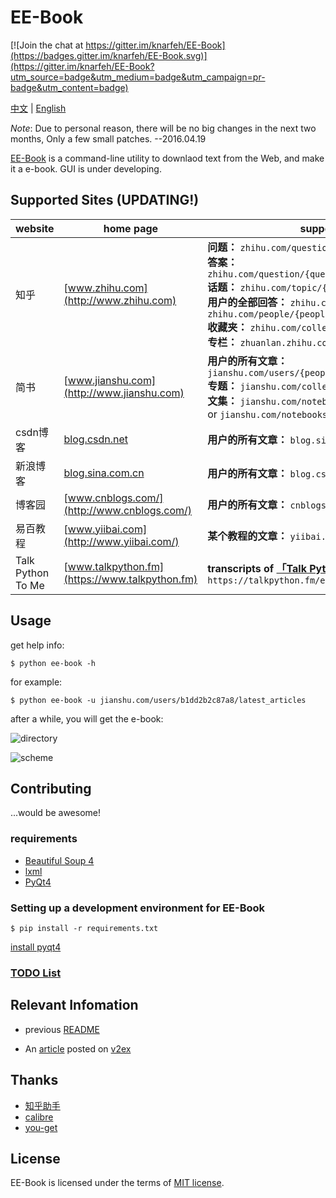 # EE-Book

[![Join the chat at https://gitter.im/knarfeh/EE-Book](https://badges.gitter.im/knarfeh/EE-Book.svg)](https://gitter.im/knarfeh/EE-Book?utm_source=badge&utm_medium=badge&utm_campaign=pr-badge&utm_content=badge)

[中文](./README_cn.md) | [English](./README.md)

*Note*: Due to personal reason, there will be no big changes in the next two months, Only a few small patches.   --2016.04.19  

[EE-Book](https://github.com/knarfeh/EE-Book) is a command-line utility to downlaod text from the Web, and make it a e-book. GUI is under developing.

## Supported Sites (UPDATING!)

| website | home page                                | supported type                           |
| :------ | ---------------------------------------- | ---------------------------------------- |
| 知乎      | [www.zhihu.com](http://www.zhihu.com)    | **问题：** `zhihu.com/question/{question_id}`<br/>**答案：** `zhihu.com/question/{question_id}/answer/{answer_id}`<br/>**话题：** `zhihu.com/topic/{topic_id}`<br/>**用户的全部回答：** `zhihu.com/people/{people_id}` or `zhihu.com/people/{people_id}/answers`<br/>**收藏夹：** `zhihu.com/collection/{collection_id}` <br/> **专栏：** `zhuanlan.zhihu.com/{zhuanlan_id}` |
| 简书      | [www.jianshu.com](http://www.jianshu.com) | **用户的所有文章：** `jianshu.com/users/{people_id}/latest_articles`<br/>**专题：** `jianshu.com/collection/{collection_id}`<br/>**文集：** `jianshu.com/notebooks/{notebooks_id}/latest` or `jianshu.com/notebooks/{notebooks_id}/top` |
| csdn博客  | [blog.csdn.net](http://blog.csdn.net)    | **用户的所有文章：** `blog.sina.com.cn/u/{people_id}` |
| 新浪博客   | [blog.sina.com.cn](http://blog.sina.com.cn/) | **用户的所有文章：** `blog.csdn.net/{people_id}` |
| 博客园     | [www.cnblogs.com/](http://www.cnblogs.com/) | **用户的所有文章：** `cnblogs.com/{people_id}/`  |
| 易百教程   | [www.yiibai.com](http://www.yiibai.com/) | **某个教程的文章：** `yiibai.com/{tutorial_kind}`|
| Talk Python To Me | [www.talkpython.fm](https://www.talkpython.fm)| **transcripts of [「Talk Python To Me」](https://www.talkpython.fm):** `https://talkpython.fm/episodes/all`|

## Usage

get help info:  

```console
$ python ee-book -h
```

for example:  

```console
$ python ee-book -u jianshu.com/users/b1dd2b2c87a8/latest_articles
```

after a while, you will get the e-book:   

![directory](http://7xi5vu.com1.z0.glb.clouddn.com/2016-03-09directory.png)  

![scheme](http://7xi5vu.com1.z0.glb.clouddn.com/2016-03-09Scheme.png)

## Contributing

...would be awesome! 

### requirements

 * [Beautiful Soup 4](http://www.crummy.com/software/BeautifulSoup/)
 * [lxml](http://lxml.de/)
 * [PyQt4](https://www.riverbankcomputing.com/software/pyqt/download)

### Setting up a development environment for EE-Book 

```Console
$ pip install -r requirements.txt
```

[install pyqt4](https://riverbankcomputing.com/software/pyqt/download/)


### [TODO List](./doc/TODOlist.md)

## Relevant Infomation

* previous [README](https://github.com/knarfeh/EE-Book/blob/c4d870ff8cca6bbac97f04c9da727397cee8d519/README.md)

* An [article](http://knarfeh.github.io/2016/03/17/EE-Book/) posted on [v2ex](https://v2ex.com/)

## Thanks

* [知乎助手](https://github.com/YaoZeyuan/ZhihuHelp)
* [calibre](https://github.com/kovidgoyal/calibre)
* [you-get](https://github.com/soimort/you-get)

## License

EE-Book is licensed under the terms of [MIT license](./LICENSE).